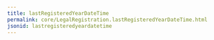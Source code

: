 ```yaml
---
title: lastRegisteredYearDateTime
permalink: core/LegalRegistration.lastRegisteredYearDateTime.html
jsonid: lastregisteredyeardatetime
---
```

